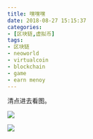 ```yaml
---
title: 嘿嘿嘿
date: 2018-08-27 15:15:37
categories:
- [区块链,虚拟币]
tags:
- 区块链
- neoworld
- virtualcoin
- blockchain
- game
- earn menoy
---
```

清点进去看图。

<!-- more -->

![](/images/virtualcoin/4_0.jpg)

![](/images/virtualcoin/4_1.JPG)
